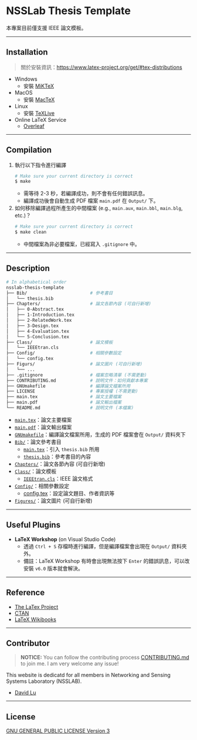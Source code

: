 # NSSLab Thesis Template

本專案目前僅支援 IEEE 論文模板。

---
## Installation

> 關於安裝資訊：https://www.latex-project.org/get/#tex-distributions

* Windows
    * 安裝 [MiKTeX](https://miktex.org/)
* MacOS
    * 安裝 [MacTeX](http://www.tug.org/mactex/)
* Linux
    * 安裝 [TeXLive](https://www.tug.org/texlive/)
* Online LaTeX Service
    * [Overleaf](https://www.overleaf.com)

---
## Compilation

1. 執行以下指令進行編譯
    ```bash
    # Make sure your current directory is correct
    $ make
    ```
    * 需等待 2-3 秒，若編譯成功，則不會有任何錯誤訊息。
    * 編譯成功後會自動生成 PDF 檔案 `main.pdf` 在 `Output/` 下。
2. 如何移除編譯過程所產生的中間檔案 (e.g., `main.aux`, `main.bbl`, `main.blg`, etc.)？
    ```bash
    # Make sure your current directory is correct
    $ make clean
    ```
    * 中間檔案為非必要檔案，已經寫入 `.gitignore` 中。

---
## Description

```bash
# In alphabetical order
nsslab-thesis-template
├── Bib/                        # 參考書目
│   └── thesis.bib
├── Chapters/                   # 論文各節內容 (可自行新增)
│   ├── 0-Abstract.tex
│   ├── 1-Introduction.tex
│   ├── 2-RelatedWork.tex
│   ├── 3-Design.tex
│   ├── 4-Evaluation.tex
│   └── 5-Conclusion.tex
├── Class/                      # 論文模板
│   └── IEEEtran.cls
├── Config/                     # 相關參數設定
│   └── config.tex              
├── Figurs/                     # 論文圖片 (可自行新增)
│   └── ...
├── .gitignore                  # 檔案忽略清單 (不需更動)
├── CONTRIBUTING.md             # 說明文件：如何貢獻本專案
├── GNUmakefile                 # 編譯論文檔案所用 
├── LICENSE                     # 專案授權 (不需更動)
├── main.tex                    # 論文主要檔案
├── main.pdf                    # 論文輸出檔案
└── README.md                   # 說明文件 (本檔案)
```

* [`main.tex`](main.tex)：論文主要檔案
* [`main.pdf`](main.pdf)：論文輸出檔案
* [`GNUmakefile`](GNUmakefile)：編譯論文檔案所用，生成的 PDF 檔案會在 `Output/` 資料夾下
* [`Bib/`](Bib/)：論文參考書目
    * [`main.tex`](Bib/main.tex)：引入 `thesis.bib` 所用
    * [`thesis.bib`](Bib/thesis.bib)：參考書目的內容
* [`Chapters/`](Chapters/)：論文各節內容 (可自行新增)
* [`Class/`](Class/)：論文模板
    * [`IEEEtran.cls`](Class/IEEEtran.cls)：IEEE 論文格式
* [`Config/`](Config/)：相關參數設定
    * [config.tex](Config/config.tex)：設定論文題目、作者資訊等
* [`Figures/`](Figures/)：論文圖片 (可自行新增)

---
## Useful Plugins

* **LaTeX Workshop** (on Visual Studio Code)
    * 透過 `Ctrl + S` 存檔時進行編譯，但是編譯檔案會出現在 `Output/` 資料夾外。
    * 備註：LaTeX Workshop 有時會出現無法按下 `Enter` 的錯誤訊息，可以改安裝 `v6.0` 版本就會解決。

---
## Reference

* [The LaTex Project](https://www.latex-project.org/)
* [CTAN](https://www.ctan.org/)
* [LaTeX Wikibooks](https://en.wikibooks.org/wiki/LaTeX)

---
## Contributor

> **NOTICE:** You can follow the contributing process [CONTRIBUTING.md](CONTRIBUTING.md) to join me. I am very welcome any issue!

This website is dedicatd for all members in Networking and Sensing Systems Laboratory (NSSLAB).

* [David Lu](https://github.com/yungshenglu)

---
## License

[GNU GENERAL PUBLIC LICENSE Version 3](LICENSE)